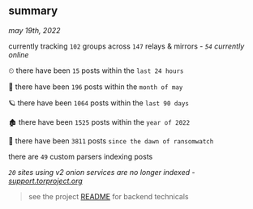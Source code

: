 
## summary
_may 19th, 2022_

currently tracking `102` groups across `147` relays & mirrors - _`54` currently online_

⏲ there have been `15` posts within the `last 24 hours`

🦈 there have been `196` posts within the `month of may`

🪐 there have been `1064` posts within the `last 90 days`

🏚 there have been `1525` posts within the `year of 2022`

🦕 there have been `3811` posts `since the dawn of ransomwatch`

there are `49` custom parsers indexing posts

_`20` sites using v2 onion services are no longer indexed - [support.torproject.org](https://support.torproject.org/onionservices/v2-deprecation/)_

> see the project [README](https://github.com/joshhighet/ransomwatch#ransomwatch--) for backend technicals
